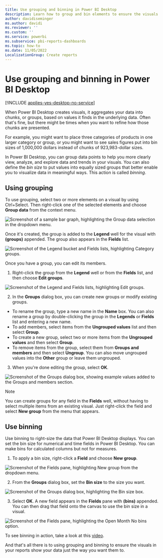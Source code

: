 ```yaml
---
title: Use grouping and binning in Power BI Desktop
description: Learn how to group and bin elements to ensure the visuals in your reports show your data the way you want them to.
author: davidiseminger
ms.author: davidi
ms.reviewer: ''
ms.custom: ''
ms.service: powerbi
ms.subservice: pbi-reports-dashboards
ms.topic: how-to
ms.date: 11/05/2022
LocalizationGroup: Create reports
---
```

# Use grouping and binning in Power BI Desktop

[!INCLUDE [applies-yes-desktop-no-service](../includes/applies-yes-desktop-no-service.md)]

When Power BI Desktop creates visuals, it aggregates your data into chunks, or groups, based on values it finds in the underlying data. Often that's fine, but there might be times when you want to refine how those chunks are presented.

For example, you might want to place three categories of products in one larger category or group, or you might want to see sales figures put into bin sizes of 1,000,000 dollars instead of chunks of 923,983-dollar sizes.

In Power BI Desktop, you can group data points to help you more clearly view, analyze, and explore data and trends in your visuals. You can also define the *bin size* to put values into equally sized groups that better enable you to visualize data in meaningful ways. This action is called *binning*.

## Using grouping
To use grouping, select two or more elements on a visual by using Ctrl+Select. Then right-click one of the selected elements and choose **Group data** from the context menu.

![Screenshot of a sample bar graph, highlighting the Group data selection in the dropdown menu.](media/desktop-grouping-and-binning/grouping-binning_1.png)

Once it's created, the group is added to the **Legend** well for the visual with **(groups)** appended. The group also appears in the **Fields** list.

![Screenshot of the Legend bucket and Fields lists, highlighting Category groups.](media/desktop-grouping-and-binning/grouping-binning-2.png)

Once you have a group, you can edit its members.
 1. Right-click the group from the **Legend** well or from the **Fields** list, and then choose **Edit groups**.

![Screenshot of the Legend and Fields lists, highlighting Edit groups.](media/desktop-grouping-and-binning/grouping-binning-3.png)

 2. In the **Groups** dialog box, you can create new groups or modify existing groups.
  - To rename the group, type a new name in the **Name** box. You can also rename a group by double-clicking the group in the **Legends** or **Fields** list and entering a new name.
  - To add members, select items from the **Ungrouped values** list and then select **Group**.
  - To create a new group, select two or more items from the **Ungrouped values** and then select **Group**.
  - To remove items from the group, select them from **Groups and members** and then select **Ungroup**. You can also move ungrouped values into the **Other** group or leave them ungrouped.
3. When you're done editing the group, select **OK**.

![Screenshot of the Groups dialog box, showing example values added to the Groups and members section.](media/desktop-grouping-and-binning/grouping-binning_4.png)

> [!NOTE]
> You can create groups for any field in the **Fields** well, without having to select multiple items from an existing visual. Just right-click the field and select **New group** from the menu that appears.

## Use binning
Use binning to right-size the data that Power BI Desktop displays. You can set the bin size for numerical and time fields in Power BI Desktop. You can make bins for calculated columns but not for measures.

 1. To apply a bin size, right-click a **Field** and choose **New group**.

![Screenshot of the Fields pane, highlighting New group from the dropdown menu.](media/desktop-grouping-and-binning/grouping-binning-5.png)

 2. From the **Groups** dialog box, set the **Bin size** to the size you want.

![Screenshot of the Groups dialog box, highlighting the Bin size box.](media/desktop-grouping-and-binning/grouping-binning-6.png)

 3. Select **OK**. A new field appears in the **Fields** pane with **(bins)** appended. You can then drag that field onto the canvas to use the bin size in a visual.

![Screenshot of the Fields pane, highlighting the Open Month No bins option.](media/desktop-grouping-and-binning/grouping-binning-7.png)

To see binning in action, take a look at this [video](https://www.youtube.com/watch?v=BRvdZSfO0DY).

And that's all there is to using grouping and binning to ensure the visuals in your reports show your data just the way you want them to.
